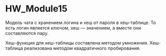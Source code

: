 # HW_Module15
Модель чата с хранением логина и хеш от пароля в хеш-таблице. То есть логин является ключом, хеш — значением, а вместе они составляются пару. 

Хеш-функция для хеш-таблицы составлена методом умножения. Хеш-таблица реализована методом квадратичного пробирования.

